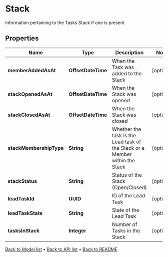 

# Stack

Information pertaining to the Tasks Stack if one is present

## Properties

| Name | Type | Description | Notes |
|------------ | ------------- | ------------- | -------------|
|**memberAddedAsAt** | **OffsetDateTime** | When the Task was added to the Stack |  [optional] |
|**stackOpenedAsAt** | **OffsetDateTime** | When the Stack was opened |  [optional] |
|**stackClosedAsAt** | **OffsetDateTime** | When the Stack was closed |  [optional] |
|**stackMembershipType** | **String** | Whether the task is the Lead task of the Stack or a Member within the Stack |  [optional] |
|**stackStatus** | **String** | Status of the Stack (Open/Closed) |  [optional] |
|**leadTaskId** | **UUID** | ID of the Lead Task |  [optional] |
|**leadTaskState** | **String** | State of the Lead Task |  [optional] |
|**tasksInStack** | **Integer** | Number of Tasks in the Stack |  [optional] |



[Back to Model list](../README.md#documentation-for-models) &#8226; [Back to API list](../README.md#documentation-for-api-endpoints) &#8226; [Back to README](../README.md)


